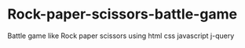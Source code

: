 # Rock-paper-scissors-battle-game
Battle game like Rock paper scissors
using html css javascript j-query
